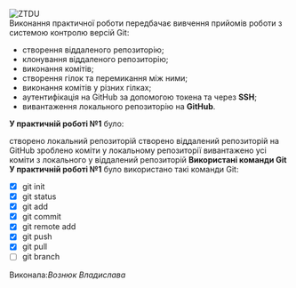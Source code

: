 ![ZTDU](https://media.ztu.edu.ua/wp-content/uploads/2020/02/Group-6-1-1536x465.png)  
Виконання практичної роботи передбачає вивчення прийомів роботи з системою контролю версій Git:
 - створення віддаленого репозиторію;
 - клонування віддаленого репозиторію;
 - виконання комітів;
 - створення гілок та перемикання між ними;
 - виконання комітів у різних гілках;
 - аутентифікація на GitHub за допомогою токена та через **SSH**;
 - вивантаження локального репозиторію на **GitHub**.

**У практичній роботі №1** було:

створено локальний репозиторій
створено віддалений репозиторій на GitHub
зроблено коміти у локальному репозиторії
вивантажено усі коміти з локального у віддалений репозиторій
**Використані команди Git**  
**У практичній роботі №1** було використано такі команди Git:
 - [x] git init
 - [x] git status
 - [x] git add
 - [x] git commit
 - [x] git remote add
 - [x] git push
 - [x] git pull
 - [ ] git branch

Виконала:*Вознюк Владислава*

